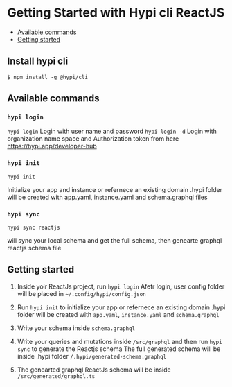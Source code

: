 # Getting Started with Hypi cli ReactJS

* [Available commands](#available-commands)
* [Getting started](#getting-started)

## Install hypi cli

```$ npm install -g @hypi/cli```

## Available commands


### `hypi login` 

```hypi login``` 
Login with user name and password
```hypi login -d``` 
Login with organization name space and Authorization token from here https://hypi.app/developer-hub

### `hypi init`

```hypi init```

 Initialize your app and instance or refernece an existing domain
.hypi folder will be created with app.yaml, instance.yaml and schema.graphql files

### `hypi sync`

```hypi sync reactjs```

will sync your local schema and get the full schema, then genearte graphql reactjs schema file

## Getting started
1. Inside yoir ReactJs project, run ```hypi login``` 
   Afetr login, user config folder will be placed in `~/.config/hypi/config.json`
2. Run ```hypi init``` to initialize your app or refernece an existing domain
.hypi folder will be created with `app.yaml`, `instance.yaml` and `schema.graphql`
3. Write your schema inside `schema.graphql`
4. Write your queries and mutations inside `/src/graphql` and then run `hypi sync` to generate the Reactjs schema
   The full generated schema will be inside .hypi folder `/.hypi/generated-schema.graphql`

5. The genearted graphql ReactJs schema will be inside `/src/generated/graphql.ts`